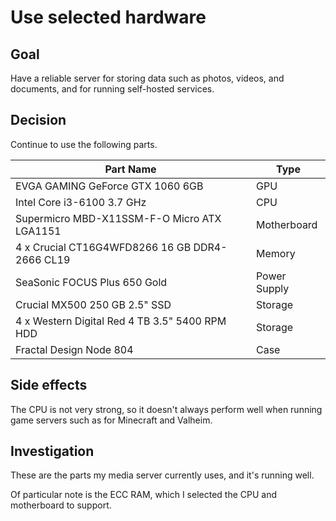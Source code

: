 # Use selected hardware

## Goal

Have a reliable server for storing data such as photos, videos, and documents,
and for running self-hosted services.

## Decision

Continue to use the following parts.

| Part Name                                      | Type         |
| ---------------------------------------------- | ------------ |
| EVGA GAMING GeForce GTX 1060 6GB               | GPU          |
| Intel Core i3-6100 3.7 GHz                     | CPU          |
| Supermicro MBD-X11SSM-F-O Micro ATX LGA1151    | Motherboard  |
| 4 x Crucial CT16G4WFD8266 16 GB DDR4-2666 CL19 | Memory       |
| SeaSonic FOCUS Plus 650 Gold                   | Power Supply |
| Crucial MX500 250 GB 2.5" SSD                  | Storage      |
| 4 x Western Digital Red 4 TB 3.5" 5400 RPM HDD | Storage      |
| Fractal Design Node 804                        | Case         |

## Side effects

The CPU is not very strong, so it doesn't always perform well when running game servers
such as for Minecraft and Valheim.

## Investigation

These are the parts my media server currently uses,
and it's running well.

Of particular note is the ECC RAM,
which I selected the CPU and motherboard to support.
